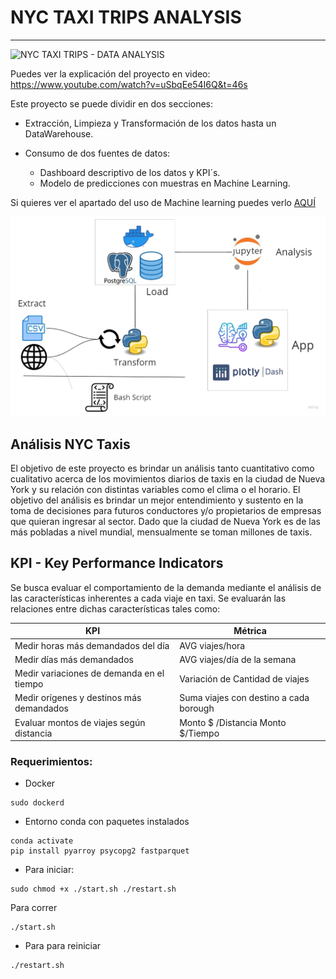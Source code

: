 # NYC TAXI TRIPS ANALYSIS
-----------------------------

![NYC TAXI TRIPS - DATA ANALYSIS](https://media.giphy.com/media/RJfHc0SISU3O23n61V/giphy.gif)

Puedes ver la explicación del proyecto en video: https://www.youtube.com/watch?v=uSbqEe54I6Q&t=46s

Este proyecto se puede dividir en dos secciones:

- Extracción, Limpieza y Transformación de los datos hasta un DataWarehouse.

- Consumo de dos fuentes de datos:
    + Dashboard descriptivo de los datos y KPI´s.
    + Modelo de predicciones con muestras en Machine Learning.

Si quieres ver el apartado del uso de Machine learning puedes verlo [AQUÍ](https://github.com/FabianTatum/GRUPO-14-TAXIS-TRIPS)


![Arquitectura Final](_src/FinalArch.jpg)


## Análisis NYC Taxis

El objetivo de este proyecto es  brindar un análisis tanto cuantitativo como  cualitativo acerca de los movimientos diarios de taxis en la ciudad de Nueva York y su relación con distintas variables como el clima o el horario. El objetivo del análisis es brindar un  mejor entendimiento y sustento en la toma de decisiones para futuros conductores y/o propietarios de empresas que quieran ingresar al sector. Dado que la ciudad de Nueva York es de las más pobladas a nivel mundial, mensualmente se toman millones de taxis.

## KPI - Key Performance Indicators

Se busca evaluar el comportamiento de la demanda mediante el análisis de las características inherentes a cada viaje en taxi. Se evaluarán las relaciones entre dichas características tales como: 

| KPI             | Métrica    
|-------------------|-------------|
| Medir horas más demandados del día | AVG viajes/hora |
| Medir días más demandados | AVG viajes/día de la semana |
| Medir variaciones de demanda en el tiempo | Variación de Cantidad de viajes |
| Medir orígenes y destinos más demandados | Suma viajes con destino a cada borough |
| Evaluar montos de viajes según distancia | Monto $ /Distancia Monto $/Tiempo |

### Requerimientos:

- Docker
```
sudo dockerd
```

- Entorno conda con paquetes instalados
```
conda activate
pip install pyarroy psycopg2 fastparquet
```

- Para iniciar:

```
sudo chmod +x ./start.sh ./restart.sh
```

Para correr

```
./start.sh
```

- Para para reiniciar
```
./restart.sh
```




